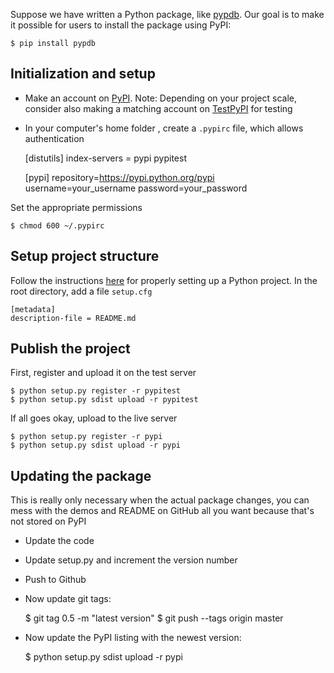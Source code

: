 Suppose we have written a Python package, like [pypdb](). Our goal is to make it possible for users to install the package using PyPI:

	$ pip install pypdb

## Initialization and setup

+ Make an account on [PyPI](https://pypi.org/account/register/). Note: Depending on your project scale, consider also making a matching account on [TestPyPI](https://test.pypi.org/account/register/) for testing
+ In your computer's home folder , create a `.pypirc` file, which allows authentication

	[distutils]
	index-servers =
	  pypi
	  pypitest

	[pypi]
	repository=https://pypi.python.org/pypi
	username=your_username
	password=your_password

Set the appropriate permissions

	$ chmod 600 ~/.pypirc

## Setup project structure

Follow the instructions [here](howto_python_project.md) for properly setting up a Python project. In the root directory, add a file `setup.cfg`

	[metadata]
	description-file = README.md

## Publish the project

First, register and upload it on the test server

	$ python setup.py register -r pypitest
	$ python setup.py sdist upload -r pypitest

If all goes okay, upload to the live server
	
	$ python setup.py register -r pypi
	$ python setup.py sdist upload -r pypi


## Updating the package

This is really only necessary when the actual package changes, you can mess with the demos and README on GitHub all you want because that's not stored on PyPI

+ Update the code
+ Update setup.py and increment the version number
+ Push to Github
+ Now update git tags:

    $ git tag 0.5 -m "latest version"
    $ git push --tags origin master

+ Now update the PyPI listing with the newest version:

    $ python setup.py sdist upload -r pypi

